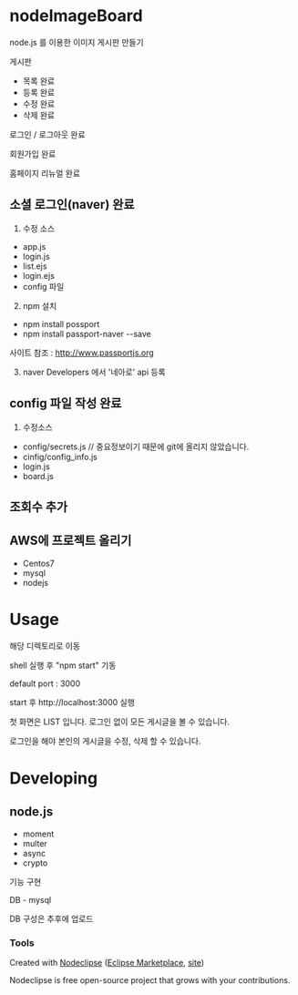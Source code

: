

# nodeImageBoard

node.js 를 이용한 이미지 게시판 만들기

게시판
- 목록 완료
- 등록 완료
- 수정 완료
- 삭제 완료

로그인 / 로그아웃 완료

회원가입 완료

홈페이지 리뉴얼 완료

## 소셜 로그인(naver) 완료
1. 수정 소스
- app.js
- login.js
- list.ejs
- login.ejs
- config 파일

2. npm 설치
- npm install possport
- npm install passport-naver --save

사이트 참조 : http://www.passportjs.org

3. naver Developers 에서 '네아로' api 등록


## config 파일 작성 완료
1. 수정소스
- config/secrets.js // 중요정보이기 때문에 git에 올리지 않았습니다.
- cinfig/config_info.js
- login.js
- board.js

## 조회수 추가

## AWS에 프로젝트 올리기
- Centos7
- mysql
- nodejs


# Usage

<local>
해당 디렉토리로 이동

shell 실행 후 "npm start" 기동


default port : 3000

start 후 http://localhost:3000 실행

첫 화면은 LIST 입니다.
로그인 없이 모든 게시글을 볼 수 있습니다.

로그인을 해야 본인의 게시글을 수정, 삭제 할 수 있습니다.


# Developing

## node.js
- moment
- multer
- async
- crypto

기능 구현

DB - mysql

DB 구성은 추후에 업로드

### Tools

Created with [Nodeclipse](https://github.com/Nodeclipse/nodeclipse-1)
 ([Eclipse Marketplace](http://marketplace.eclipse.org/content/nodeclipse), [site](http://www.nodeclipse.org))   

Nodeclipse is free open-source project that grows with your contributions.
